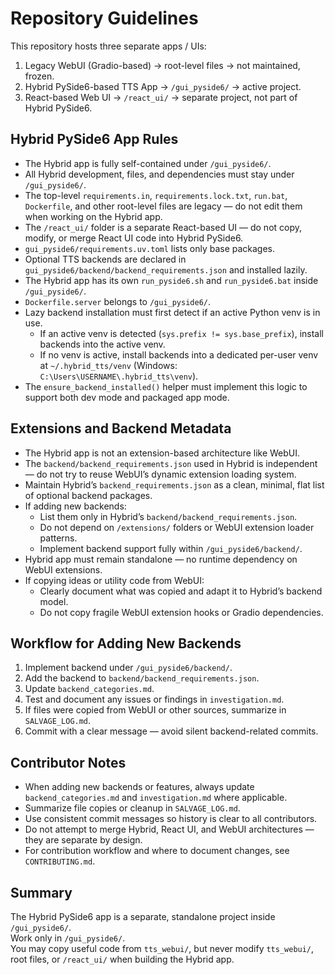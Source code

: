 # Repository Guidelines

This repository hosts three separate apps / UIs:

1. Legacy WebUI (Gradio-based) → root-level files → not maintained, frozen.
2. Hybrid PySide6-based TTS App → `/gui_pyside6/` → active project.
3. React-based Web UI → `/react_ui/` → separate project, not part of Hybrid PySide6.

## Hybrid PySide6 App Rules

- The Hybrid app is fully self-contained under `/gui_pyside6/`.
- All Hybrid development, files, and dependencies must stay under `/gui_pyside6/`.
- The top-level `requirements.in`, `requirements.lock.txt`, `run.bat`, `Dockerfile`, and other root-level files are legacy — do not edit them when working on the Hybrid app.
- The `/react_ui/` folder is a separate React-based UI — do not copy, modify, or merge React UI code into Hybrid PySide6.
- `gui_pyside6/requirements.uv.toml` lists only base packages.
- Optional TTS backends are declared in `gui_pyside6/backend/backend_requirements.json` and installed lazily.
- The Hybrid app has its own `run_pyside6.sh` and `run_pyside6.bat` inside `/gui_pyside6/`.
- `Dockerfile.server` belongs to `/gui_pyside6/`.
- Lazy backend installation must first detect if an active Python venv is in use.
    - If an active venv is detected (`sys.prefix != sys.base_prefix`), install backends into the active venv.
    - If no venv is active, install backends into a dedicated per-user venv at `~/.hybrid_tts/venv` (Windows: `C:\Users\USERNAME\.hybrid_tts\venv`).
- The `ensure_backend_installed()` helper must implement this logic to support both dev mode and packaged app mode.

## Extensions and Backend Metadata

- The Hybrid app is not an extension-based architecture like WebUI.
- The `backend/backend_requirements.json` used in Hybrid is independent — do not try to reuse WebUI’s dynamic extension loading system.
- Maintain Hybrid’s `backend_requirements.json` as a clean, minimal, flat list of optional backend packages.
- If adding new backends:
    - List them only in Hybrid’s `backend/backend_requirements.json`.
    - Do not depend on `/extensions/` folders or WebUI extension loader patterns.
    - Implement backend support fully within `/gui_pyside6/backend/`.
- Hybrid app must remain standalone — no runtime dependency on WebUI extensions.
- If copying ideas or utility code from WebUI:
    - Clearly document what was copied and adapt it to Hybrid’s backend model.
    - Do not copy fragile WebUI extension hooks or Gradio dependencies.

## Workflow for Adding New Backends

1. Implement backend under `/gui_pyside6/backend/`.
2. Add the backend to `backend/backend_requirements.json`.
3. Update `backend_categories.md`.
4. Test and document any issues or findings in `investigation.md`.
5. If files were copied from WebUI or other sources, summarize in `SALVAGE_LOG.md`.
6. Commit with a clear message — avoid silent backend-related commits.

## Contributor Notes

- When adding new backends or features, always update `backend_categories.md` and `investigation.md` where applicable.
- Summarize file copies or cleanup in `SALVAGE_LOG.md`.
- Use consistent commit messages so history is clear to all contributors.
- Do not attempt to merge Hybrid, React UI, and WebUI architectures — they are separate by design.
- For contribution workflow and where to document changes, see `CONTRIBUTING.md`.

## Summary

The Hybrid PySide6 app is a separate, standalone project inside `/gui_pyside6/`.  
Work only in `/gui_pyside6/`.  
You may copy useful code from `tts_webui/`, but never modify `tts_webui/`, root files, or `/react_ui/` when building the Hybrid app.
